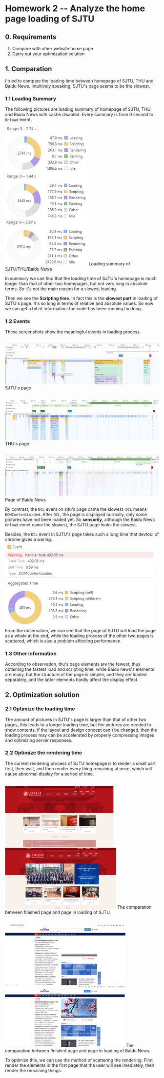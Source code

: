 # Homework 2 -- Analyze the home page loading of SJTU

## 0. Requirements

1. Compare with other website home page
2. Carry out your optimization solution

## 1. Comparation

I tried to compare the loading time between homepage of SJTU, THU and Baidu News. Intuitively speaking, SJTU's page seems to be the slowest.

### 1.1 Loading Summary
The following pictures are loading summary of homepage of SJTU, THU and Baidu News with cache disabled. Every summary is from 0 second to `Onload` event.

<img src="./Pics/summary-SJTU.png"><img src="./Pics/summary-THU.png"><img src="./Pics/summary-baidunews.png">
Loading summary of SJTU/THU/Baidu News

In summary we can find that the loading time of SJTU's homepage is much longer than that of other two homepages, but not very long in absolute terms. So it's not the main reason for a slowest loading.

Then we see the **Scripting time**. In fact this is the **slowest part** in loading of SJTU's page. It's so long in terms of relative and absolute values. So now we can get a bit of information: the code has been running too long.

### 1.2 Events

These screenshots show the meaningful events in loading process.

<br><img src="./Pics/events-SJTU.png">
SJTU's page

<br><img src="./Pics/events-THU.png">
THU's page

<br><img src="./Pics/events-BN.png">
Page of Baidu News

By contrast, the `DCL` event on sjtu's page came the slowest. `DCL` means `DOMContentLoaded`. After `DCL`, the page is displayed normally, only some pictures have not been loaded yet. So **sensorily**, although the Baidu News `Onload` evnet came the slowest, the SJTU page looks the slowest.

Besides, the `DCL` event in SJTU's page takes such a long time that devtool of chrome gives a waring.
<br><img src="./Pics/warning-DCL-SJTU.png">
From the observation, we can see that the page of SJTU will load the page as a whole at the end, while the loading process of the other two pages is scattered, which is also a problem affecting performance.

### 1.3 Other information

According to observation, thu's page elements are the fewest, thus obtaining the fastest load and scripting time, while Baidu news's elements are many, but the structure of the page is simpler, and they are loaded separately, and the latter elements hardly affect the display effect.

## 2. Optimization solution

### 2.1 Optimize the loading time

The amount of pictures in SJTU's page is larger than that of other two pages, this leads to a longer loading time, but the pictures are needed to show contents, if the layout and design concept can't be changed, then the loading process may can be accelerated by properly compressing images and optimizing server responses.

### 2.2 Optimize the rendering time

The current rendering process of SJTU homepage is to render a small part first, then wait, and then render every thing remaining at once, which will cause abnormal display for a period of time.

<br><img src="./Pics/inloading.png" style="height: 200px">      <img src="./Pics/finished.png" style="height: 200px">
The comparation between finished page and page in loading of SJTU.

<br><img src="./Pics/inloading-BN.png" style="height: 200px">      <img src="./Pics/finished-BN.png" style="height: 200px">
The comparation between finished page and page in loading of Baidu News.

To optimize this, we can use the method of scattering the rendering. First render the elements in the first page that the user will see imediately, then render the remaining things.
